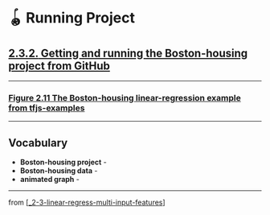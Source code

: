 # 🪀 Running Project

## [**2.3.2.** Getting and running the Boston-housing project from GitHub](https://livebook.manning.com/book/deep-learning-with-javascript/chapter-2/170)

---

### [**Figure 2.11** The Boston-housing linear-regression example from tfjs-examples](https://livebook.manning.com/book/deep-learning-with-javascript/chapter-2/ch02fig11)

---

## **Vocabulary**

- **Boston-housing project** -
- **Boston-housing data** -
- **animated graph** -

---

from [[_2-3-linear-regress-multi-input-features]]

[//begin]: # "Autogenerated link references for markdown compatibility"
[_2-3-linear-regress-multi-input-features]: _2-3-linear-regress-multi-input-features.md "🪀 Linear Regress Multi-Input Features"
[//end]: # "Autogenerated link references"
